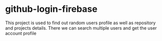 # github-login-firebase
This project is used to find out random users profile as well as repository and projects details. There we can search multiple users and get the user account profile  
